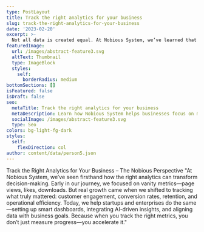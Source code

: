 ```yaml
---
type: PostLayout
title: Track the right analytics for your business
slug: track-the-right-analytics-for-your-business
date: '2023-02-20'
excerpt: >-
  Not all data is created equal. At Nobious System, we’ve learned that tracking the right analytics—those aligned with business goals—is what drives real growth. From customer engagement to operational efficiency, we help startups and enterprises focus on metrics that matter, turning insights into action and complexity into clarity.
featuredImage:
  url: /images/abstract-feature3.svg
  altText: Thumbnail
  type: ImageBlock
  styles:
    self:
      borderRadius: medium
bottomSections: []
isFeatured: false
isDraft: false
seo:
  metaTitle: Track the right analytics for your business
  metaDescription: Learn how Nobious System helps businesses focus on meaningful analytics—from customer engagement to operational efficiency—to drive smarter decisions and sustainable growth.
  socialImage: /images/abstract-feature3.svg
  type: Seo
colors: bg-light-fg-dark
styles:
  self:
    flexDirection: col
author: content/data/person5.json
---
```

Track the Right Analytics for Your Business – The Nobious Perspective
"At Nobious System, we’ve seen firsthand how the right analytics can transform decision-making. Early in our journey, we focused on vanity metrics—page views, likes, downloads. But real growth came when we shifted to tracking what truly mattered: customer engagement, conversion rates, retention, and operational efficiency. Today, we help startups and enterprises do the same—setting up smart dashboards, integrating AI-driven insights, and aligning data with business goals. Because when you track the right metrics, you don’t just measure progress—you accelerate it."